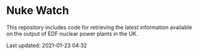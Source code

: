 # Nuke Watch

This repository includes code for retrieving the latest information available on the output of EDF nuclear power plants in the UK.

Last updated: 2021-01-23 04:32